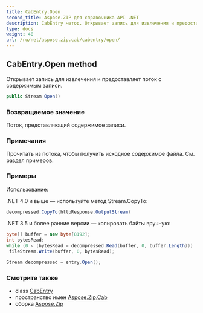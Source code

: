 ```yaml
---
title: CabEntry.Open
second_title: Aspose.ZIP для справочника API .NET
description: CabEntry метод. Открывает запись для извлечения и предоставляет поток с содержимым записи.
type: docs
weight: 40
url: /ru/net/aspose.zip.cab/cabentry/open/
---
```

## CabEntry.Open method

Открывает запись для извлечения и предоставляет поток с содержимым записи.

```csharp
public Stream Open()
```

### Возвращаемое значение

Поток, представляющий содержимое записи.

### Примечания

Прочитать из потока, чтобы получить исходное содержимое файла. См. раздел примеров.

### Примеры

Использование:

.NET 4.0 и выше — используйте метод Stream.CopyTo:

```csharp
decompressed.CopyTo(httpResponse.OutputStream)
```

.NET 3.5 и более ранние версии — копировать байты вручную:

```csharp
byte[] buffer = new byte[8192];
int bytesRead;
while (0 < (bytesRead = decompressed.Read(buffer, 0, buffer.Length)))
 fileStream.Write(buffer, 0, bytesRead);
```

```csharp
Stream decompressed = entry.Open();
```

### Смотрите также

* class [CabEntry](../)
* пространство имен [Aspose.Zip.Cab](../../cabentry/)
* сборка [Aspose.Zip](../../../)


